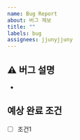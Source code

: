 ```yaml
---
name: Bug Report
about: 버그 제보
title: ""
labels: bug
assignees: jjunyjjuny
---
```


## ⚠️ 버그 설명

-  

## 예상 완료 조건

- [ ] 조건1 